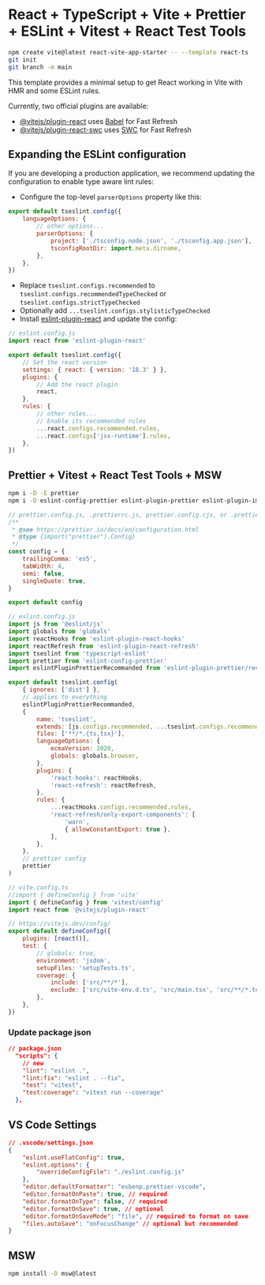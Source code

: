 # React + TypeScript + Vite + Prettier + ESLint + Vitest + React Test Tools

```bash
npm create vite@latest react-vite-app-starter -- --template react-ts
git init
git branch -m main
```

This template provides a minimal setup to get React working in Vite with HMR and some ESLint rules.

Currently, two official plugins are available:

-   [@vitejs/plugin-react](https://github.com/vitejs/vite-plugin-react/blob/main/packages/plugin-react/README.md) uses [Babel](https://babeljs.io/) for Fast Refresh
-   [@vitejs/plugin-react-swc](https://github.com/vitejs/vite-plugin-react-swc) uses [SWC](https://swc.rs/) for Fast Refresh

## Expanding the ESLint configuration

If you are developing a production application, we recommend updating the configuration to enable type aware lint rules:

-   Configure the top-level `parserOptions` property like this:

```js
export default tseslint.config({
    languageOptions: {
        // other options...
        parserOptions: {
            project: ['./tsconfig.node.json', './tsconfig.app.json'],
            tsconfigRootDir: import.meta.dirname,
        },
    },
})
```

-   Replace `tseslint.configs.recommended` to `tseslint.configs.recommendedTypeChecked` or `tseslint.configs.strictTypeChecked`
-   Optionally add `...tseslint.configs.stylisticTypeChecked`
-   Install [eslint-plugin-react](https://github.com/jsx-eslint/eslint-plugin-react) and update the config:

```js
// eslint.config.js
import react from 'eslint-plugin-react'

export default tseslint.config({
    // Set the react version
    settings: { react: { version: '18.3' } },
    plugins: {
        // Add the react plugin
        react,
    },
    rules: {
        // other rules...
        // Enable its recommended rules
        ...react.configs.recommended.rules,
        ...react.configs['jsx-runtime'].rules,
    },
})
```

## Prettier + Vitest + React Test Tools + MSW

```bash
npm i -D -E prettier
npm i -D eslint-config-prettier eslint-plugin-prettier eslint-plugin-import
```

```js
// prettier.config.js, .prettierrc.js, prettier.config.cjs, or .prettierrc.cjs
/**
 * @see https://prettier.io/docs/en/configuration.html
 * @type {import("prettier").Config}
 */
const config = {
    trailingComma: 'es5',
    tabWidth: 4,
    semi: false,
    singleQuote: true,
}

export default config
```

```js
// eslint.config.js
import js from '@eslint/js'
import globals from 'globals'
import reactHooks from 'eslint-plugin-react-hooks'
import reactRefresh from 'eslint-plugin-react-refresh'
import tseslint from 'typescript-eslint'
import prettier from 'eslint-config-prettier'
import eslintPluginPrettierRecommanded from 'eslint-plugin-prettier/recommended'

export default tseslint.config(
    { ignores: ['dist'] },
    // applies to everything
    eslintPluginPrettierRecommanded,
    {
        name: 'tseslint',
        extends: [js.configs.recommended, ...tseslint.configs.recommended],
        files: ['**/*.{ts,tsx}'],
        languageOptions: {
            ecmaVersion: 2020,
            globals: globals.browser,
        },
        plugins: {
            'react-hooks': reactHooks,
            'react-refresh': reactRefresh,
        },
        rules: {
            ...reactHooks.configs.recommended.rules,
            'react-refresh/only-export-components': [
                'warn',
                { allowConstantExport: true },
            ],
        },
    },
    // prettier config
    prettier
)
```

```js
// vite.config.ts
//import { defineConfig } from 'vite'
import { defineConfig } from 'vitest/config'
import react from '@vitejs/plugin-react'

// https://vitejs.dev/config/
export default defineConfig({
    plugins: [react()],
    test: {
        // globals: true,
        environment: 'jsdom',
        setupFiles: 'setupTests.ts',
        coverage: {
            include: ['src/**/*'],
            exclude: ['src/vite-env.d.ts', 'src/main.tsx', 'src/**/*.test.ts'],
        },
    },
})
```

### Update package json

```json
// package.json
  "scripts": {
    // new
    "lint": "eslint .",
    "lint:fix": "eslint . --fix",
    "test": "vitest",
    "test:coverage": "vitest run --coverage"
  },
```

## VS Code Settings

```json
// .vscode/settings.json
{
    "eslint.useFlatConfig": true,
    "eslint.options": {
        "overrideConfigFile": "./eslint.config.js"
    },
    "editor.defaultFormatter": "esbenp.prettier-vscode",
    "editor.formatOnPaste": true, // required
    "editor.formatOnType": false, // required
    "editor.formatOnSave": true, // optional
    "editor.formatOnSaveMode": "file", // required to format on save
    "files.autoSave": "onFocusChange" // optional but recommended
}
```

## MSW

```bash
npm install -D msw@latest
```
